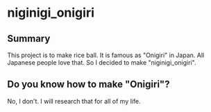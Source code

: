 # niginigi_onigiri

## Summary

This project is to make rice ball. It is famous as "Onigiri" in Japan. All Japanese people love that. So I decided to make "niginigi_onigiri".

## Do you know how to make "Onigiri"?

No, I don't. I will research that for all of my life.
